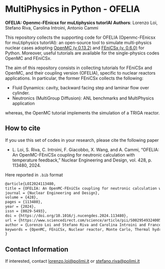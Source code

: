 # MultiPhysics in Python - OFELIA

**OFELIA: Openmc-FEnicsx for muLtiphysics tutorIAl**
**Authors**: Lorenzo Loi, Stefano Riva, Carolina Introini, Antonio Cammi

This repository collects the supporting code for OFELIA (Openmc-FEnicsx for muLtiphysics tutorIAl): an open-source tool to simulate multi-physics nuclear cases adopting [OpenMC (v 0.13.2)](https://openmc.org/) and [FEniCSx (v. 0.6.0)](https://fenicsproject.org/) for Python. Moreover, useful tutorials are available for the single-physics codes OpenMC and FEniCSx.

The aim of this repository consists in collecting tutorials for FEniCSx and OpenMC, and their coupling version (OFELIA), specific to nuclear reactors applications. In particular, the former FEniCSx collects the following:

- Fluid Dynamics: cavity, backward facing step and laminar flow over cylinder.
- Neutronics (MultiGroup Diffusion): ANL benchmarks and MultiPhysics application

whereas, the OpenMC tutorial implements the simulation of a TRIGA reactor.

## How to cite
If you use this set of codes in your research, please cite the following paper

- L. Loi, S. Riva, C. Introini, F. Giacobbo, X. Wang, and A. Cammi, “OFELIA: An OpenMC-FEniCSx coupling for neutronic calculation with temperature feedback,” Nuclear Engineering and Design, vol. 428, p. 113480, 2024.

Here reported in `.bib` format
```latex
@article{LOI2024113480,
title = {OFELIA: An OpenMC-FEniCSx coupling for neutronic calculation with temperature feedback},
journal = {Nuclear Engineering and Design},
volume = {428},
pages = {113480},
year = {2024},
issn = {0029-5493},
doi = {https://doi.org/10.1016/j.nucengdes.2024.113480},
url = {https://www.sciencedirect.com/science/article/pii/S0029549324005806},
author = {Lorenzo Loi and Stefano Riva and Carolina Introini and Francesca Giacobbo and Xiang Wang and Antonio Cammi},
keywords = {OpenMC, FEniCSx, Nuclear reactor, Monte Carlo, Thermal hydraulics},
}
```

## Contact Information

If interested, contact lorenzo.loi@polimi.it or stefano.riva@polimi.it
